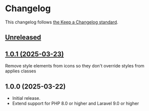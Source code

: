 # Changelog

This changelog follows [the Keep a Changelog standard](https://keepachangelog.com).


## [Unreleased](https://github.com/johan-boshoff/blade-car-makes-icons/compare/v1.0.1...main)


## [1.0.1 (2025-03-23)](https://github.com/johan-boshoff/blade-car-makes-icons/compare/v1.0.0...v1.0.1)

Remove style elements from icons so they don't override styles from applies classes

## 1.0.0 (2025-03-22)

* Initial release.
* Extend support for PHP 8.0 or higher and Laravel 9.0 or higher

